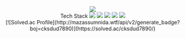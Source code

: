 <div align="center">
	<img src="https://capsule-render.vercel.app/api?type=waving&color=#78A9ED&height=200&section=header&text=CY_STUDIO&fontSize=75" />
	<div>
		<span>Tech Stack</span>
		<img src="https://img.shields.io/badge/Java-007396?style=flat&logo=Java&logoColor=white" />
		<img src="https://img.shields.io/badge/HTML5-E34F26?style=flat&logo=HTML5&logoColor=white" />
		<img src="https://img.shields.io/badge/CSS3-1572B6?style=flat&logo=CSS3&logoColor=white" />
		<img src="https://img.shields.io/badge/C++-00599C?style=flat&logo=C++&logoColor=white" />
		<img src="https://img.shields.io/badge/React-61DAFB?style=flat&logo=React&logoColor=white" />
	</div>
	[![Solved.ac Profile](http://mazassumnida.wtf/api/v2/generate_badge?boj=cksdud7890)](https://solved.ac/cksdud7890/)
</div>
